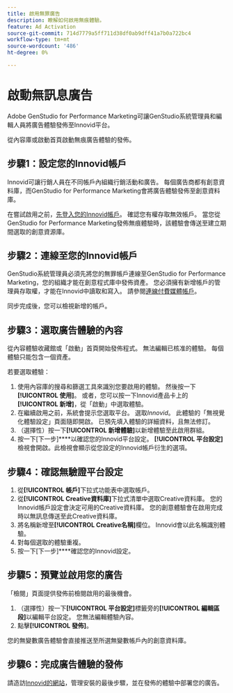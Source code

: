 ```yaml
---
title: 啟用無罪廣告
description: 瞭解如何啟用無痕體驗。
feature: Ad Activation
source-git-commit: 714d7779a5ff711d38df0ab9dff41a7b0a722bc4
workflow-type: tm+mt
source-wordcount: '486'
ht-degree: 0%

---
```


# 啟動無訊息廣告

Adobe GenStudio for Performance Marketing可讓GenStudio系統管理員和編輯人員將廣告體驗發佈至Innovid平台。

從內容庫或啟動首頁啟動無痕廣告體驗的發佈。

## 步驟1：設定您的Innovid帳戶

Innovid可讓行銷人員在不同帳戶內組織行銷活動和廣告。 每個廣告商都有創意資料庫，而GenStudio for Performance Marketing會將廣告體驗發佈至創意資料庫。

在嘗試啟用之前，[先登入您的Innovid帳戶][1]。 確認您有權存取無效帳戶。 當您從GenStudio for Performance Marketing發佈無痕體驗時，該體驗會傳送至建立期間選取的創意資源庫。

## 步驟2：連線至您的Innovid帳戶

GenStudio系統管理員必須先將您的無罪帳戶連線至GenStudio for Performance Marketing，您的組織才能在創意程式庫中發佈資產。 您必須擁有新增帳戶的管理員存取權，才能在Innovid中讀取和寫入。 請參閱[連線付費媒體帳戶][2]。

同步完成後，您可以檢視新增的帳戶。

## 步驟3：選取廣告體驗的內容

從內容體驗收藏館或「啟動」首頁開始發佈程式。 無法編輯已核准的體驗。 每個體驗只能包含一個資產。

若要選取體驗：

1. 使用內容庫的搜尋和篩選工具來識別您要啟用的體驗。 然後按一下&#x200B;**[!UICONTROL 使用]**。 或者，您可以按一下Innovid產品卡上的&#x200B;**[!UICONTROL 新增]**，從「啟動」中選取體驗。
1. 在繼續啟用之前，系統會提示您選取平台。 選取&#x200B;*Innovid*。 此體驗的「無視覺化體驗設定」頁面隨即開啟。 已預先填入體驗的詳細資料，且無法修訂。 
1. （選擇性）按一下&#x200B;**[!UICONTROL 新增體驗]**&#x200B;以新增體驗至此啟用群組。
1. 按一下[下一步]****&#x200B;以確認您的Innovid平台設定。 **[!UICONTROL 平台設定]**&#x200B;檢視會開啟。此檢視會顯示從您設定的Innovid帳戶衍生的選項。

## 步驟4：確認無驗證平台設定

1. 從&#x200B;**[!UICONTROL 帳戶]**&#x200B;下拉式功能表中選取帳戶。 
1. 從&#x200B;**[!UICONTROL Creative資料庫]**&#x200B;下拉式清單中選取Creative資料庫。 您的Innovid帳戶設定會決定可用的Creative資料庫。 您的創意體驗會在啟用完成時以無訊息傳送至此Creative資料庫。
1. 將名稱新增至&#x200B;**[!UICONTROL Creative名稱]**&#x200B;欄位。 Innovid會以此名稱識別體驗。
1. 對每個選取的體驗重複。
1. 按一下[下一步]****&#x200B;確認您的Innovid設定。

## 步驟5：預覽並啟用您的廣告

「檢閱」頁面提供發佈前檢閱啟用的最後機會。

1. （選擇性）按一下&#x200B;**[!UICONTROL 平台設定]**&#x200B;標籤旁的&#x200B;**[!UICONTROL 編輯區段]**&#x200B;以編輯平台設定。 您無法編輯體驗內容。
1. 點擊&#x200B;**[!UICONTROL 發佈]**。

您的無變數廣告體驗會直接推送至所選無變數帳戶內的創意資料庫。

## 步驟6：完成廣告體驗的發佈

請造訪[Innovid的網站][1]，管理安裝的最後步驟，並在發佈的體驗中部署您的廣告。

[1]: https://www.innovid.com/
[2]: /help/user-guide/connectors/connect-channel.md
